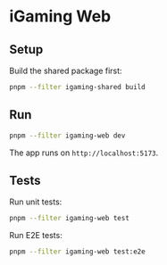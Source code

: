 # iGaming Web

## Setup

Build the shared package first:

```bash
pnpm --filter igaming-shared build
```

## Run

```bash
pnpm --filter igaming-web dev
```

The app runs on `http://localhost:5173`.

## Tests

Run unit tests:

```bash
pnpm --filter igaming-web test
```

Run E2E tests:

```bash
pnpm --filter igaming-web test:e2e
```
